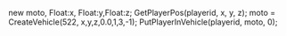 new moto, Float:x, Float:y,Float:z;
GetPlayerPos(playerid, x, y, z);
moto = CreateVehicle(522, x,y,z,0.0,1,3,-1);
PutPlayerInVehicle(playerid, moto, 0);
